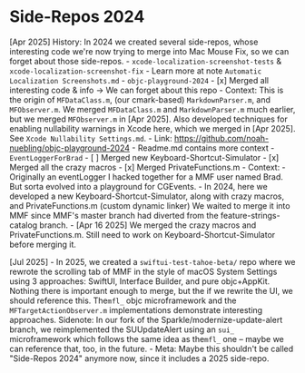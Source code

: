 # Side-Repos 2024

[Apr 2025] History: 
    In 2024 we created several side-repos, whose interesting code we're now trying to merge into Mac Mouse Fix, so we can forget about those side-repos.
    - `xcode-localization-screenshot-tests` & `xcode-localization-screenshot-fix`
        - Learn more at note `Automatic Localization Screenshots.md`
    - `objc-playground-2024`
        - [x] Merged all interesting code & info
            -> We can forget about this repo
        - Context: 
            This is the origin of `MFDataClass.m`, (our cmark-based) `MarkdownParser.m`, and `MFObserver.m`. 
            We merged `MFDataClass.m` and `MarkdownParser.m` much earlier, but we merged `MFObserver.m` in [Apr 2025].
            Also developed techniques for enabling nullability warnings in Xcode here, which we merged in [Apr 2025]. See `Xcode Nullability Settings.md`.
        - Link: https://github.com/noah-nuebling/objc-playground-2024
            - Readme.md contains more context
    - `EventLoggerForBrad`
        - [ ] Merged new Keyboard-Shortcut-Simulator
        - [x] Merged all the crazy macros
        - [x] Merged PrivateFunctions.m
        - Context: 
            - Originally an eventLogger I hacked together for a MMF user named Brad. But sorta evolved into a playground for CGEvents.
            - In 2024, here we developed a new Keyboard-Shortcut-Simulator, along with crazy macros, and PrivateFunctions.m (custom dynamic linker)
                We waited to merge it into MMF since MMF's master branch had diverted from the feature-strings-catalog branch.
            - [Apr 16 2025] We merged the crazy macros and PrivateFunctions.m. Still need to work on Keyboard-Shortcut-Simulator before merging it.
        
[Jul 2025]
    - In 2025, we created a `swiftui-test-tahoe-beta/` repo where we rewrote the scrolling tab of MMF in the style of macOS System Settings using 3 approaches: SwiftUI, Interface Builder, and pure objc+AppKit. 
        Nothing there is important enough to merge, but the if we rewrite the UI, we should reference this. The`mfl_` objc microframework and the `MFTargetActionObserver.m` implementations demonstrate interesting approaches. 
        Sidenote: In our fork of the Sparkle/modernize-update-alert branch, we reimplemented the SUUpdateAlert using an `sui_` microframework which follows the same idea as the`mfl_` one – maybe we can reference that, too, in the future.
    - Meta: Maybe this shouldn't be called "Side-Repos 2024" anymore now, since it includes a 2025 side-repo.
